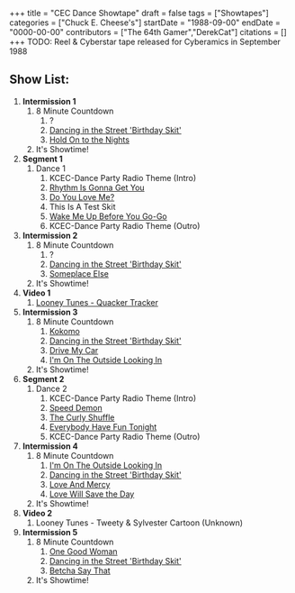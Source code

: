 +++
title = "CEC Dance Showtape"
draft = false
tags = ["Showtapes"]
categories = ["Chuck E. Cheese's"]
startDate = "1988-09-00"
endDate = "0000-00-00"
contributors = ["The 64th Gamer","DerekCat"]
citations = []
+++
TODO: Reel & Cyberstar tape released for Cyberamics in September 1988

## Show List:

1.  **Intermission 1**
    1.  8 Minute Countdown
        1.  ?
        2.  [Dancing in the Street 'Birthday Skit'](https://en.wikipedia.org/wiki/Dancing_in_the_Street)
        3.  [Hold On to the Nights](https://en.wikipedia.org/wiki/Hold_On_to_the_Nights)
    2.  It's Showtime!
2.  **Segment 1**
    1.  Dance 1
        1.  KCEC-Dance Party Radio Theme (Intro)
        2.  [Rhythm Is Gonna Get You](https://en.wikipedia.org/wiki/Rhythm_Is_Gonna_Get_You)
        3.  [Do You Love Me?](https://en.wikipedia.org/wiki/Do_You_Love_Me)
        4.  This Is A Test Skit
        5.  [Wake Me Up Before You Go-Go](https://en.wikipedia.org/wiki/Wake_Me_Up_Before_You_Go-Go)
        6.  KCEC-Dance Party Radio Theme (Outro)
3.  **Intermission 2**
    1.  8 Minute Countdown
        1.  ?
        2.  [Dancing in the Street 'Birthday Skit'](https://en.wikipedia.org/wiki/Dancing_in_the_Street)
        3.  [Someplace Else](https://en.wikipedia.org/wiki/Cloud_Nine_(George_Harrison_album))
    2.  It's Showtime!
4.  **Video 1**
    1.  [Looney Tunes - Quacker Tracker](https://en.wikipedia.org/wiki/Quacker_Tracker)
5.  **Intermission 3**
    1.  8 Minute Countdown
        1.  [Kokomo](https://en.wikipedia.org/wiki/Kokomo_(song))
        2.  [Dancing in the Street 'Birthday Skit'](https://en.wikipedia.org/wiki/Dancing_in_the_Street)
        3.  [Drive My Car](https://en.wikipedia.org/wiki/License_to_Drive)
        4.  [I'm On The Outside Looking In](https://en.wikipedia.org/wiki/Once_in_a_While_(Johnny_Mathis_album))
    2.  It's Showtime!
6.  **Segment 2**
    1.  Dance 2
        1.  KCEC-Dance Party Radio Theme (Intro)
        2.  [Speed Demon](https://en.wikipedia.org/wiki/Speed_Demon_(song))
        3.  [The Curly Shuffle](https://en.wikipedia.org/wiki/The_Curly_Shuffle)
        4.  [Everybody Have Fun Tonight](https://en.wikipedia.org/wiki/Everybody_Have_Fun_Tonight)
        5.  KCEC-Dance Party Radio Theme (Outro)
7.  **Intermission 4**
    1.  8 Minute Countdown
        1.  [I'm On The Outside Looking In](https://en.wikipedia.org/wiki/Once_in_a_While_(Johnny_Mathis_album))
        2.  [Dancing in the Street 'Birthday Skit'](https://en.wikipedia.org/wiki/Dancing_in_the_Street)
        3.  [Love And Mercy](https://en.wikipedia.org/wiki/Love_and_Mercy)
        4.  [Love Will Save the Day](https://en.wikipedia.org/wiki/Love_Will_Save_the_Day)
    2.  It's Showtime!
8.  **Video 2**
    1.  Looney Tunes - Tweety & Sylvester Cartoon (Unknown)
9.  **Intermission 5**
    1.  8 Minute Countdown
        1.  [One Good Woman](https://en.wikipedia.org/wiki/One_Good_Woman)
        2.  [Dancing in the Street 'Birthday Skit'](https://en.wikipedia.org/wiki/Dancing_in_the_Street)
        3.  [Betcha Say That](https://en.wikipedia.org/wiki/Betcha_Say_That)
    2.  It's Showtime!
